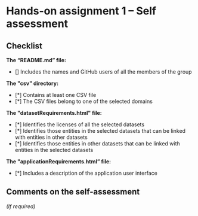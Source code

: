 # Hands-on assignment 1 – Self assessment

## Checklist

**The “README.md” file:**

- [] Includes the names and GitHub users of all the members of the group

**The "csv" directory:**

- [*] Contains at least one CSV file 
- [*] The CSV files belong to one of the selected domains

**The "datasetRequirements.html" file:**

- [*] Identifies the licenses of all the selected datasets
- [*] Identifies those entities in the selected datasets that can be linked with entities in other datasets
- [*] Identifies those entities in other datasets that can be linked with entities in the selected datasets 

**The "applicationRequirements.html” file:**

- [*] Includes a description of the application user interface

## Comments on the self-assessment
_(If required)_
